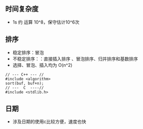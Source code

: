 ## 时间复杂度
 - 1s 约 运算 10^8，保守估计10^6次


## 排序
 - 稳定排序：冒泡
 - 不稳定排序：：直接插入排序 、冒泡排序、归并排序和基数排序
 -  选择、冒泡、插入均为 O(n^2)
 ```
 // --- C++ --- //
 #include <algorithm>
 sort(buf, buf+n);
 // ---  C  ----//
 #include <stdlib.h>
 ```

## 日期
 - 涉及日期的使用c比较方便，速度也快